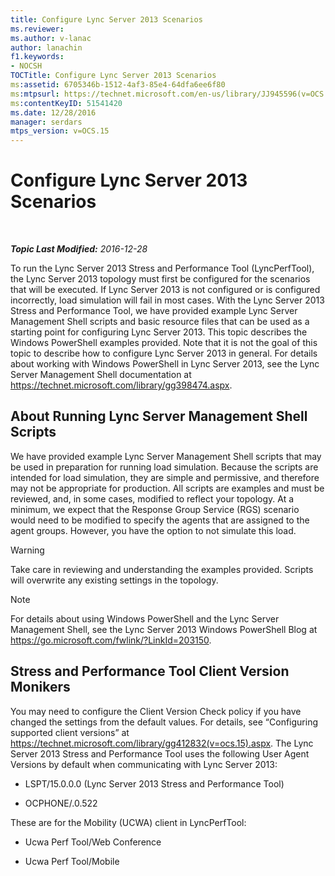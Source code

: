 ```yaml
---
title: Configure Lync Server 2013 Scenarios
ms.reviewer: 
ms.author: v-lanac
author: lanachin
f1.keywords:
- NOCSH
TOCTitle: Configure Lync Server 2013 Scenarios
ms:assetid: 6705346b-1512-4af3-85e4-64dfa6ee6f80
ms:mtpsurl: https://technet.microsoft.com/en-us/library/JJ945596(v=OCS.15)
ms:contentKeyID: 51541420
ms.date: 12/28/2016
manager: serdars
mtps_version: v=OCS.15
---
```


# Configure Lync Server 2013 Scenarios

<div data-xmlns="http://www.w3.org/1999/xhtml">

<div class="topic" data-xmlns="http://www.w3.org/1999/xhtml" data-msxsl="urn:schemas-microsoft-com:xslt" data-cs="https://msdn.microsoft.com/">

<div data-asp="https://msdn2.microsoft.com/asp">



</div>

<div id="mainSection">

<div id="mainBody">

<span> </span>

_**Topic Last Modified:** 2016-12-28_

To run the Lync Server 2013 Stress and Performance Tool (LyncPerfTool), the Lync Server 2013 topology must first be configured for the scenarios that will be executed. If Lync Server 2013 is not configured or is configured incorrectly, load simulation will fail in most cases. With the Lync Server 2013 Stress and Performance Tool, we have provided example Lync Server Management Shell scripts and basic resource files that can be used as a starting point for configuring Lync Server 2013. This topic describes the Windows PowerShell examples provided. Note that it is not the goal of this topic to describe how to configure Lync Server 2013 in general. For details about working with Windows PowerShell in Lync Server 2013, see the Lync Server Management Shell documentation at <https://technet.microsoft.com/library/gg398474.aspx>.

<div>

## About Running Lync Server Management Shell Scripts

We have provided example Lync Server Management Shell scripts that may be used in preparation for running load simulation. Because the scripts are intended for load simulation, they are simple and permissive, and therefore may not be appropriate for production. All scripts are examples and must be reviewed, and, in some cases, modified to reflect your topology. At a minimum, we expect that the Response Group Service (RGS) scenario would need to be modified to specify the agents that are assigned to the agent groups. However, you have the option to not simulate this load.

<div>


> [!WARNING]  
> Take care in reviewing and understanding the examples provided. Scripts will overwrite any existing settings in the topology.



</div>

<div>


> [!NOTE]  
> For details about using Windows PowerShell and the Lync Server Management Shell, see the Lync Server 2013 Windows PowerShell Blog at <A href="https://go.microsoft.com/fwlink/?linkid=203150">https://go.microsoft.com/fwlink/?LinkId=203150</A>.



</div>

</div>

<div>

## Stress and Performance Tool Client Version Monikers

You may need to configure the Client Version Check policy if you have changed the settings from the default values. For details, see “Configuring supported client versions” at <https://technet.microsoft.com/library/gg412832(v=ocs.15).aspx>. The Lync Server 2013 Stress and Performance Tool uses the following User Agent Versions by default when communicating with Lync Server 2013:

  - LSPT/15.0.0.0 (Lync Server 2013 Stress and Performance Tool)

  - OCPHONE/.0.522

These are for the Mobility (UCWA) client in LyncPerfTool:

  - Ucwa Perf Tool/Web Conference

  - Ucwa Perf Tool/Mobile

</div>

</div>

<span> </span>

</div>

</div>

</div>

